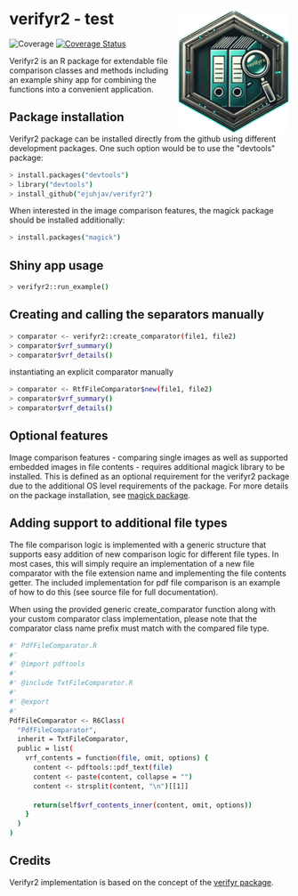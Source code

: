 
# verifyr2 - test <img src="./man/figures/verifyr2.png" align="right" height="223" />

![Coverage](https://github.com/ejuhjav/verifyr2/actions/workflows/check-package.yml/badge.svg) [![Coverage Status](https://ejuhjav.github.io/verifyr2/coverage.svg)](https://ejuhjav.github.io/verifyr2/coverage/)


Verifyr2 is an R package for extendable file comparison classes and methods including an
example shiny app for combining the functions into a convenient application.

## Package installation ##

Verifyr2 package can be installed directly from the github using different development packages. One
such option would be to use the "devtools" package:

``` bash
> install.packages("devtools")
> library("devtools")
> install_github("ejuhjav/verifyr2")
```

When interested in the image comparison features, the magick package should be installed additionally:

``` bash
> install.packages("magick")
```

## Shiny app usage ##

``` bash
> verifyr2::run_example()
```

## Creating and calling the separators manually

``` bash
> comparator <- verifyr2::create_comparator(file1, file2)
> comparator$vrf_summary()
> comparator$vrf_details()
```

instantiating an explicit comparator manually

``` bash
> comparator <- RtfFileComparator$new(file1, file2)
> comparator$vrf_summary()
> comparator$vrf_details()
```

## Optional features

Image comparison features - comparing single images as well as supported embedded images in file contents - requires
additional magick library to be installed. This is defined as an optional requirement for the verifyr2 package due to
the additional OS level requirements of the package. For more details on the package installation, see
[magick package](https://github.com/ropensci/magick).

## Adding support to additional file types

The file comparison logic is implemented with a generic structure that supports easy addition of
new comparison logic for different file types. In most cases, this will simply require an implementation
of a new file comparator with the file extension name and implementing the file contents getter. The included
implementation for pdf file comparison is an example of how to do this (see source file for full documentation).

When using the provided generic create_comparator function along with your custom comparator class implementation, 
please note that the comparator class name prefix must match with the compared file type. 

``` bash
#' PdfFileComparator.R
#'
#' @import pdftools
#'
#' @include TxtFileComparator.R
#'
#' @export
#'
PdfFileComparator <- R6Class(
  "PdfFileComparator",
  inherit = TxtFileComparator,
  public = list(
    vrf_contents = function(file, omit, options) {
      content <- pdftools::pdf_text(file)
      content <- paste(content, collapse = "")
      content <- strsplit(content, "\n")[[1]]

      return(self$vrf_contents_inner(content, omit, options))
    }
  )
)

```

## Credits

Verifyr2 implementation is based on the concept of the [verifyr package](https://github.com/novartis/verifyr).


